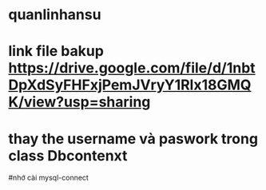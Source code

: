 # quanlinhansu
# link file bakup https://drive.google.com/file/d/1nbtDpXdSyFHFxjPemJVryY1Rlx18GMQK/view?usp=sharing
# thay the username và paswork trong class Dbcontenxt
#nhớ cài mysql-connect
